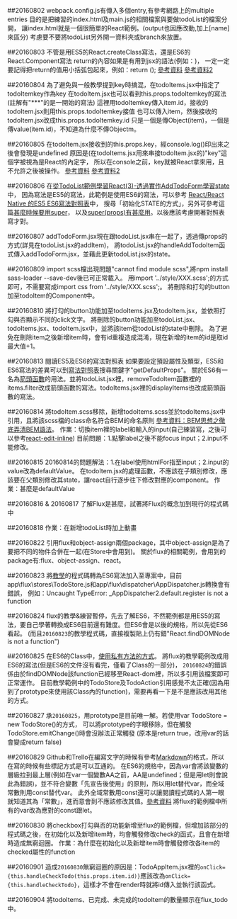 ##20160802
webpack.config.js有傳入多個entry,有參考網路上的multiple entries
目的是把練習的index.html及main.js的相關檔案與要做todoList的檔案分開，
讓index.html就是一個很簡單的React範例。(output也因應改動,加上[name]來區分)
考慮要不要將todoList另外開一資料夾或branch來放置。


##20160803
不管是用ES5的React.createClass寫法，還是ES6的React.Component寫法
return的內容如果是有用到jsx的語法(例如：<TodoItems />)，
一定一定要記得把return的值用小括弧包起來，例如：return (<TodoItems />);
[參考資料](http://bbs.reactnative.cn/topic/15/react-react-native-%E7%9A%84es5-es6%E5%86%99%E6%B3%95%E5%AF%B9%E7%85%A7%E8%A1%A8)
[參考資料2](https://toddmotto.com/react-create-class-versus-component/)

##20160804
為了避免與一般教學提到key時搞混，在todoItems.jsx中指定了todoItemkey作為key
在todoItem.jsx也可以看到this.props.todoItemkey的寫法(註解有"***"的是一開始的寫法)
這裡用todoItemkey傳入item.id，接收的todoItem.jsx則用this.props.todoItemkey接值
也可以傳入item，然後接收的todoItem.jsx改成this.props.todoItemkey.id
只是一個是傳Object(item)，一個是傳value(item.id)，不知道為什麼不傳Objectm。

##20160805
在todoItem.jsx接收到的this.props.key，經console.log()印出來之後會發現是undefined
原因是(在todoItems.jsx用來串接todoItem.jsx的)"key"這個字被視為是React的內定字，
所以在console之前，key就被React拿來用，且不允許之後被操作。
[參考資料](http://stackoverflow.com/questions/33661511/reactjs-key-undefined-when-accessed-as-a-prop)
[參考資料2](https://github.com/facebook/react/issues/2429)

##20160806
在[從TodoList範例學習React(3)-透過實作AddTodoForm學習state](https://dotblogs.com.tw/wellwind/2016/04/03/react-tutorial-7-state)中，
因為寫法是ES5的寫法，此範例是使用ES6的寫法，可以參考
[React/React Native 的ES5 ES6寫法對照表](http://bbs.reactnative.cn/topic/15/react-react-native-%E7%9A%84es5-es6%E5%86%99%E6%B3%95%E5%AF%B9%E7%85%A7%E8%A1%A8)中，
搜尋「初始化STATE的方式」，另外可參考這篇[甚麼時候要用super](http://cheng.logdown.com/posts/2016/03/26/683329)，
以及[super(props)有甚麼用](http://react-china.org/t/super-props/975/5)。以後應該考慮開著對照表寫才對。

##20160807
addTodoForm.jsx現在跟todoList.jsx串在一起了，透過傳props的方式(詳見在todoList.jsx的addItem)，
將todoList.jsx的handleAddTodoItem函式傳入addTodoForm.jsx，並藉此更新todoList.jsx的state。

##20160809
import scss檔出現問題"cannot find module scss",將npm install sass-loader --save-dev後已可正常載入。
用import '../style/XXX.scss';的方式即可，不需要寫成import css from '../style/XXX.scss';。
將刪除和打勾的button加至todoItem的Component中。

##20160810
將打勾的button功能加至todoItems.jsx及todoItem.jsx，並依照打勾與否顯示不同的click文字。
將刪除的button功能加至todoList.jsx、todoItems.jsx、todoItem.jsx中，並將該item從todoList的state中刪除。
為了避免在刪除item之後新增item時，會有id重複造成混淆，現在新增的item的id是取id最大值+1。

##20160813
閱讀ES5及ES6的寫法對照表
如果要設定預設屬性及類型，ES5和ES6寫法的差異可以到[寫法對照表](http://bbs.reactnative.cn/topic/15/react-react-native-%E7%9A%84es5-es6%E5%86%99%E6%B3%95%E5%AF%B9%E7%85%A7%E8%A1%A8)搜尋關鍵字"getDefaultProps"。
關於ES6有一名為[箭頭函數](http://es6.ruanyifeng.com/#docs/function#箭头函数)的用法。並將todoList.jsx裡，removeTodoItem函數裡的items.filter改成箭頭函數的寫法。todoItems.jsx裡的displayItems也改成箭頭函數的寫法。

##20160814
將todoItem.scss移除，新增todoItems.scss並於todoItems.jsx中引用，且將該scss檔的class命名符合BEM的命名原則
[參考資料：BEM思想之徹底弄清BEM語法](http://www.w3cplus.com/css/mindbemding-getting-your-head-round-bem-syntax.html)。
作業：切換item裡的label和輸入的input(自己練習寫，之後可以參考[react-edit-inline](https://www.npmjs.com/package/react-edit-inline))
目前問題：1.點擊label之後不能focus input；2.input不能修改。

##20160815
20160814的問題解法：1.在label使用htmlFor指至input；2.input的value改為defaultValue。
在todoItem.jsx的處理函數，不應該在子類別修改，應該要在父類別修改其state，讓react自行逐步往下修改對應的component。
作業：甚麼是defaultValue

##20160816 & 20160817
了解Flux是甚麼，試著將Flux的概念加到現行的程式碼中

##20160818
作業：在新增todoList時加上動畫

##20160822
引用flux和object-assign兩個package，其中object-assign是為了要把不同的物件合併在一起(在Store中會用到)。
關於flux的相關範例，會用到的package有:flux、object-assign、react。

##20160823
將[教學](https://dotblogs.com.tw/lapland/2015/07/15/151862)的程式碼轉為ES6寫法加入至專案中，目前app\flux\stores\TodoStore.js和app\flux\dispatcher\AppDispatcher.js轉換會有錯誤，
例如：Uncaught TypeError: _AppDispatcher2.default.register is not a function

##20160824
flux的教學&練習暫停，先去了解ES6，不然範例都是用ES5的寫法，要自己學著轉換成ES6目前還有難度。但ES6會是以後的規格，所以先從ES6看起。
(而且`20160823`的教學程式碼，直接複製貼上仍有錯"React.findDOMNode is not a function")

##20160825
在ES6的Class中，[使用私有方法的方式](http://es6.ruanyifeng.com/#docs/class#私有方法)。
將flux的教學範例改成用ES6的寫法(但是ES6的文件沒有看完，僅看了Class的一部分)，
`20160824`的錯誤係由於findDOMNode該function已經移至React-dom裡，所以多引用該檔案即可正常運作。
目前教學範例中的TodoStore及TodoAction引用感覺不太正確(因為用到了prototype來使用該Class內的function)，需要再看一下是不是應該改用其他的方式。

##20160827
承`20160825`，用prototype是目前唯一解。若使用var TodoStore = new TodoStore()的方式，
可以將prototype的字眼移除，但在觸發TodoStore.emitChange()時會沒辦法正常觸發
(原本是return true，改用var的話會變成return false)

##20160829
Github和Trello在編寫文字的時候有參考[Markdown](http://markdown.tw/)的格式，所以在寫的時候有些標記方式是可以互通的。
在ES6的規格中，因為var會將該變數的層級拉到最上層(例如在var一個變數AA之前，AA是undefined；但是用let則會說此為錯誤)，並不符合變數「先宣告後使用」的原則，所以用let替代var，而全域常數則用const替代var。
此外全域常數用const還可以讓閱讀程式碼的人第一眼就知道其為「常數」，進而意會到不應該修改其值。[參考資料](http://es6.ruanyifeng.com/#docs/style#块级作用域)
將flux的範例檔中所有的var改為應對的const跟let。

##20160830
將checkbox打勾與否的功能新增至flux的範例檔，但增加該部分的程式碼之後，在初始化以及新增item時，均會觸發修改check的函式，且會在新增時造成無窮迴圈。
作業：為什麼在初始化以及新增item時會觸發修改各item的checked屬性的function

##20160901
造成`20160830`無窮迴圈的原因是：TodoAppItem.jsx裡的`onClick={this.handleCheckTodo(this.props.item.id)}`應該改為`onClick={this.handleCheckTodo}`，這樣才不會在render時就將id傳入並執行該函式。

##20160904
將todoItems、已完成、未完成的todoItem的數量顯示在flux_todo中。